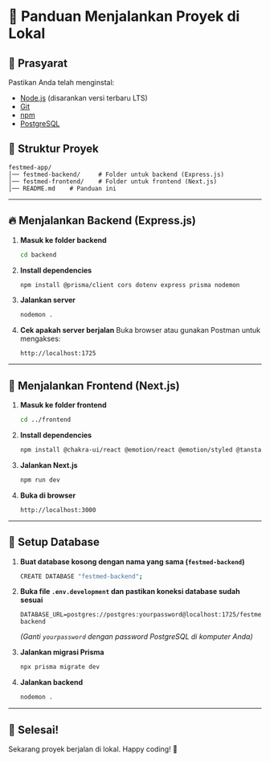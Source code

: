# 🚀 Panduan Menjalankan Proyek di Lokal

## 📌 Prasyarat
Pastikan Anda telah menginstal:
- [Node.js](https://nodejs.org/) (disarankan versi terbaru LTS)
- [Git](https://git-scm.com/)
- [npm](https://www.npmjs.com/)
- [PostgreSQL]()

## 📂 Struktur Proyek
```
festmed-app/
│── festmed-backend/     # Folder untuk backend (Express.js)
│── festmed-frontend/    # Folder untuk frontend (Next.js)
│── README.md    # Panduan ini
```

---

## 🔥 Menjalankan Backend (Express.js)

1. **Masuk ke folder backend**
   ```sh
   cd backend
   ```
2. **Install dependencies**
   ```sh
   npm install @prisma/client cors dotenv express prisma nodemon
   ```
3. **Jalankan server**
   ```sh
   nodemon .
   ```
4. **Cek apakah server berjalan**
   Buka browser atau gunakan Postman untuk mengakses:
   ```
   http://localhost:1725
   ```

---

## 🌟 Menjalankan Frontend (Next.js)

1. **Masuk ke folder frontend**
   ```sh
   cd ../frontend
   ```
2. **Install dependencies**
   ```sh
   npm install @chakra-ui/react @emotion/react @emotion/styled @tanstack/react-query axios formik framer-motion next next-themes react react-dom react-icons yup

   ```
3. **Jalankan Next.js**
   ```sh
   npm run dev
   ```
4. **Buka di browser**
   ```
   http://localhost:3000
   ```
---
## 📌 Setup Database

1. **Buat database kosong dengan nama yang sama (`festmed-backend`)**
   ```sh
   CREATE DATABASE "festmed-backend";
   ```
2. **Buka file `.env.development` dan pastikan koneksi database sudah sesuai** 
   ```
   DATABASE_URL=postgres://postgres:yourpassword@localhost:1725/festmed-backend
   ```
   *(Ganti `yourpassword` dengan password PostgreSQL di komputer Anda)*

3. **Jalankan migrasi Prisma**
   ```sh
   npx prisma migrate dev
   ```

4. **Jalankan backend**
   ```sh
   nodemon .
   ```
---
## 🎉 Selesai!
Sekarang proyek berjalan di lokal. Happy coding! 🚀

